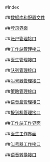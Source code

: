 #Index

##[数据库和配置文件](http://192.168.17.187/HQueue/database.html)

##[登录界面](http://192.168.17.187/HQueue/login.html)

##[账户管理接口](http://192.168.17.187/HQueue/account.html)

##[工作站管理接口](http://192.168.17.187/HQueue/station.html)

##[医生管理接口](http://192.168.17.187/HQueue/worker.html)

##[队列管理接口](http://192.168.17.187/HQueue/queue.html)

##[叫号器管理接口](http://192.168.17.187/HQueue/caller.html)

##[策略管理接口](http://192.168.17.187/HQueue/scene.html)

##[语音盒管理接口](http://192.168.17.187/HQueue/mediabox.html)

##[报到机管理接口](http://192.168.17.187/HQueue/CheckInDev.html)

##[工作站工作界面](http://192.168.17.187/HQueue/main.html)

##[医生工作界面](http://192.168.17.187/HQueue/mainWorker.html)

##[叫号器工作接口](http://192.168.17.187/HQueue/publish.html)

##[语音转换接口](http://192.168.17.187/HQueue/media.html)

